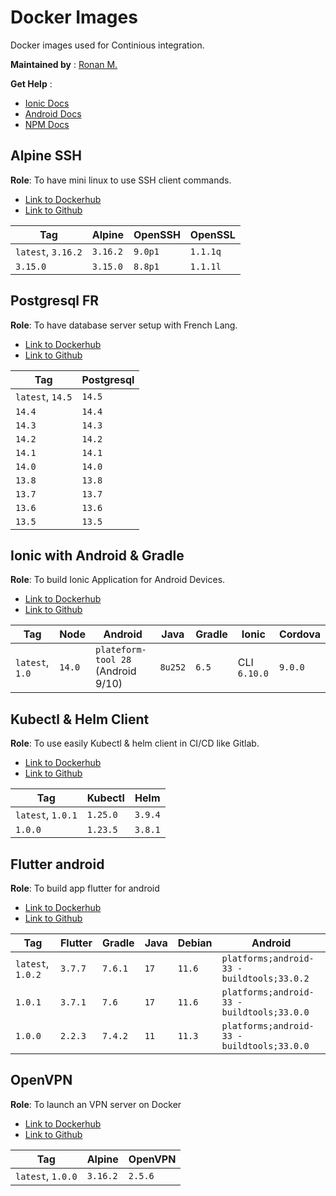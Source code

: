 # Docker Images

Docker images used for Continious integration.

**Maintained by** : [Ronan M.](https://github.com/ronronan)

**Get Help** :
* [Ionic Docs](https://ionicframework.com/docs)
* [Android Docs](https://developer.android.com/guide)
* [NPM Docs](https://docs.npmjs.com/)

## Alpine SSH

**Role**: To have mini linux to use SSH client commands.

* [Link to Dockerhub](https://hub.docker.com/r/ronronan/alpine-ssh-client)
* [Link to Github](https://github.com/ronronan/docker-images)

|Tag|Alpine|OpenSSH|OpenSSL|
|--|--|--|--|
| `latest`, `3.16.2` | `3.16.2` | `9.0p1` | `1.1.1q` |
| `3.15.0` | `3.15.0` | `8.8p1` | `1.1.1l` |

## Postgresql FR

**Role**: To have database server setup with French Lang.

* [Link to Dockerhub](https://hub.docker.com/r/ronronan/postgresql-fr)
* [Link to Github](https://github.com/ronronan/docker-images)

|Tag|Postgresql|
|--|--|
| `latest`, `14.5` | `14.5` |
| `14.4` | `14.4` |
| `14.3` | `14.3` |
| `14.2` | `14.2` |
| `14.1` | `14.1` |
| `14.0` | `14.0` |
| `13.8` | `13.8` |
| `13.7` | `13.7` |
| `13.6` | `13.6` |
| `13.5` | `13.5` |

## Ionic with Android & Gradle

**Role**: To build Ionic Application for Android Devices.

* [Link to Dockerhub](https://hub.docker.com/r/ronronan/ionic-android)
* [Link to Github](https://github.com/ronronan/docker-images)

|Tag|Node|Android|Java|Gradle|Ionic|Cordova|
|--|--|--|--|--|--|--|
| `latest`, `1.0` | `14.0` | `plateform-tool 28` (Android 9/10) | `8u252` | `6.5` | CLI `6.10.0` | `9.0.0` |

## Kubectl & Helm Client

**Role**: To use easily Kubectl & helm client in CI/CD like Gitlab.

* [Link to Dockerhub](https://hub.docker.com/r/ronronan/kubectl-helm-client)
* [Link to Github](https://github.com/ronronan/docker-images)

|Tag|Kubectl|Helm|
|--|--|--|
| `latest`, `1.0.1` | `1.25.0` | `3.9.4` |
| `1.0.0` | `1.23.5` | `3.8.1` |

## Flutter android

**Role**: To build app flutter for android

* [Link to Dockerhub](https://hub.docker.com/r/ronronan/flutter-android)
* [Link to Github](https://github.com/ronronan/docker-images)

|Tag|Flutter|Gradle|Java|Debian|Android|
|--|--|--|--|--|--|
| `latest`, `1.0.2` | `3.7.7` | `7.6.1` | `17` | `11.6` | `platforms;android-33 - buildtools;33.0.2` |
| `1.0.1` | `3.7.1` | `7.6` | `17` | `11.6` | `platforms;android-33 - buildtools;33.0.0` |
| `1.0.0` | `2.2.3` | `7.4.2` | `11` | `11.3` | `platforms;android-33 - buildtools;33.0.0` |

## OpenVPN

**Role**: To launch an VPN server on Docker

* [Link to Dockerhub](https://hub.docker.com/r/ronronan/openvpn)
* [Link to Github](https://github.com/ronronan/docker-images)

|Tag|Alpine|OpenVPN|
|--|--|--|
| `latest`, `1.0.0` | `3.16.2` | `2.5.6` |
